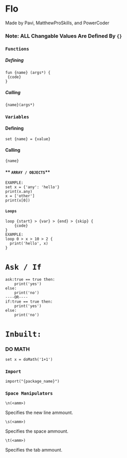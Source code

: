 # Flo
Made by Pavi, MatthewProSkills, and PowerCoder

### **Note: ALL Changable Values Are Defined By `{}`**
 
### **`Functions`**
##### Defining
```
fun {name} (args*) {
 {code}
} 
```
##### Calling
```
{name}(args*)
```
### **`Variables`**
#### Defining
```
set {name} = {value}
```
#### Calling
```
{name}
```
#### ** `ARRAY / OBJECTS`**
```
EXAMPLE:
set x = {'any': 'hello'}
print(x.any)
x = ['other']
print(x[0])
```
#### `Loops`
```
loop {start} > {var} > {end} > {skip} {
	{code}
}
EXAMPLE:
loop 0 > x > 10 > 2 {
  print('hello', x)
}
```
# **`Ask / If`**
```
ask:true == true then:
	print('yes')
else:
	print('no')
----OR----
if:true == true then:
	print('yes')
else:
	print('no')
```
# `Inbuilt:`
### DO MATH
```
set x = doMath('1+1')
```
### **`Import`**
```
import("{package_name}")
```


### **`Space Manipulators`**
```
\n(<amm>)
```
Specifies the new line ammount.
```
\s(<amm>)
```
Specifies the space ammount.
```
\t(<amm>)
```
Specifies the tab ammount.
